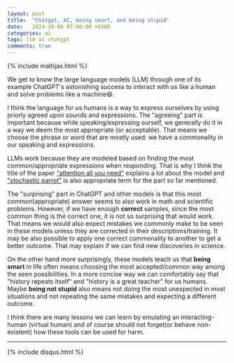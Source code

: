 ```yaml
---
layout: post
title:  "Chatgpt, AI, being smart, and being stupid"
date:   2024-10-06 07:00:00 +0300
categories: ai
tags: llm ai chatgpt
comments: true
---
```

{% include mathjax.html %}


We get to know the large language models (LLM) through one of its example ChatGPT's astonishing
success to interact with us like a human and solve problems like a machine:smile:.


I think the language for us humans is a way to express ourselves by using priorly agreed upon sounds and expressions.
The "agreeing" part is important because while speaking/expressing ourself, we generally do it in a way we deem the most appropriate (or acceptable).
That means we choose the phrase or word that are mostly used: we have a commonality in our speaking and expressions.


LLMs work because they are modeled based on finding the most common/appropriate expressions when responding. That is why I think the title of the paper ["attention all you need"](https://user.phil.hhu.de/~cwurm/wp-content/uploads/2020/01/7181-attention-is-all-you-need.pdf) explains a lot about the model and ["stochastic parrot"](https://dl.acm.org/doi/pdf/10.1145/3442188.3445922?utm_source=miragenews&utm_medium=miragenews&utm_campaign=news) is also appropriate term for the part so far mentioned. 


The "surprising" part in ChatGPT and other models is that this most common(appropriate) answer seems to also work in math and scientific problems.
However, if we have enough **correct** samples, since the most common thing is the correct one, it is not so surprising that would work.
That means we would also expect mistakes we commonly make to be seen in these models unless they are corrected in their descriptions/training.
It may be also possible to apply one correct commonality to another to get a better outcome. That may explain if we can find new discoveries in science.


On the other hand more surprisingly, these models teach us that **being smart** in life often means choosing the most accepted/common way among the seen possibilities.
In a more concise way we can comfortably say that "history repeats itself" and "history is a great teacher" for us humans.
Maybe **being not stupid** also means not doing the most unexpected in most situations and not repeating the same mistakes and expecting a different outcome.


I think there are many lessons we can learn by emulating an interacting-human (virtual human) and of course should not forget(or behave non-existent) how these tools can be used for harm.

___

{% include disqus.html %}